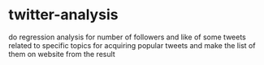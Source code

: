 # twitter-analysis
do regression analysis for number of followers and like of some tweets related to specific topics for acquiring popular tweets and make the list of them on website from the result

